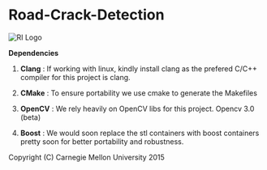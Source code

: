 
# Road-Crack-Detection 

![RI Logo](https://github.com/vinaypalakkode/Road-Crack-Detection/blob/master/web/ri_logo.gif)






**Dependencies**

1. **Clang**   : If working with linux, kindly install clang as the prefered C/C++ compiler for this project is clang.

2. **CMake** : To ensure portability we use cmake to generate the Makefiles

3. **OpenCV** : We rely heavily on OpenCV libs for this project. Opencv 3.0 (beta)

4. **Boost** : We would soon replace the stl containers with boost containers pretty soon for better portability and robustness.

 



Copyright (C) Carnegie Mellon University 2015 
